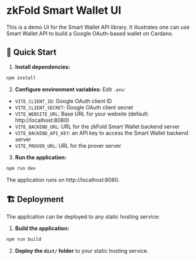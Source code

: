 # zkFold Smart Wallet UI 

This is a demo UI for the Smart Wallet API library. It illustrates one can use Smart Wallet API to build a Google OAuth-based wallet on Cardano.

## 🚀 Quick Start

1. **Install dependencies:**
```bash
npm install
```

2. **Configure environment variables:**
Edit `.env`:
- `VITE_CLIENT_ID`: Google OAuth client ID
- `VITE_CLIENT_SECRET`: Google OAuth client secret
- `VITE_WEBSITE_URL`: Base URL for your website (default: http://localhost:8080)
- `VITE_BACKEND_URL`: URL for the zkFold Smart Wallet backend server
- `VITE_BACKEND_API_KEY`: an API key to access the Smart Wallet backend server
- `VITE_PROVER_URL`: URL for the prover server

3. **Run the application:**
```bash
npm run dev
```

The application runs on http://localhost:8080.

## 🏗️ Deployment

The application can be deployed to any static hosting service:

1. **Build the application:**
```bash
npm run build
```

2. **Deploy the `dist/` folder** to your static hosting service.
